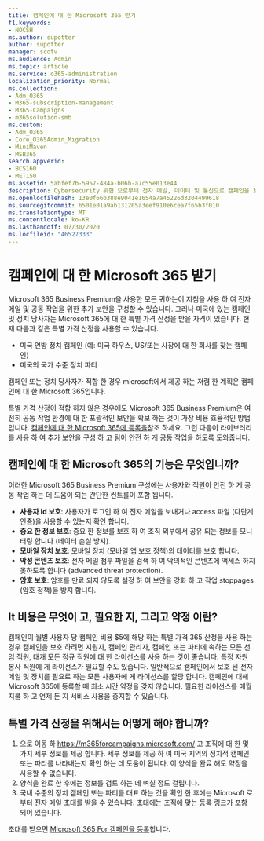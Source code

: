 ```yaml
---
title: 캠페인에 대 한 Microsoft 365 받기
f1.keywords:
- NOCSH
ms.author: supotter
author: supotter
manager: scotv
ms.audience: Admin
ms.topic: article
ms.service: o365-administration
localization_priority: Normal
ms.collection:
- Adm_O365
- M365-subscription-management
- M365-Campaigns
- m365solution-smb
ms.custom:
- Adm_O365
- Core_O365Admin_Migration
- MiniMaven
- MSB365
search.appverid:
- BCS160
- MET150
ms.assetid: 5abfef7b-5957-484a-b06b-a7c55e013e44
description: Cybersecurity 위협 으로부터 전자 메일, 데이터 및 통신으로 캠페인을 보호할 수 있도록 Microsoft 365 for 캠페인을 확인 하세요.
ms.openlocfilehash: 13e0f66b388e9041e1654a7a45226d3204499618
ms.sourcegitcommit: 6501e01a9ab131205a3eef910e6cea7f65b3f010
ms.translationtype: MT
ms.contentlocale: ko-KR
ms.lasthandoff: 07/30/2020
ms.locfileid: "46527333"
---
```

# <a name="get-microsoft-365-for-campaigns"></a>캠페인에 대 한 Microsoft 365 받기

Microsoft 365 Business Premium을 사용한 모든 귀하는이 지침을 사용 하 여 전자 메일 및 공동 작업을 위한 추가 보안을 구성할 수 있습니다. 그러나 미국에 있는 캠페인 및 정치 당사자는 Microsoft 365에 대 한 특별 가격 산정을 받을 자격이 있습니다. 현재 다음과 같은 특별 가격 산정을 사용할 수 있습니다.
- 미국 연방 정치 캠페인 (예: 미국 하우스, US/또는 사장에 대 한 회사를 찾는 캠페인)
- 미국의 국가 수준 정치 파티

캠페인 또는 정치 당사자가 적합 한 경우 microsoft에서 제공 하는 저렴 한 계획은 캠페인에 대 한 Microsoft 365입니다.  

특별 가격 산정이 적합 하지 않은 경우에도 Microsoft 365 Business Premium은 여전히 공동 작업 환경에 대 한 포괄적인 보안을 확보 하는 것이 가장 비용 효율적인 방법입니다. [캠페인에 대 한 Microsoft 365에 등록을](m365-campaigns-sign-up.md)참조 하세요. 그런 다음이 라이브러리를 사용 하 여 추가 보안을 구성 하 고 팀이 안전 하 게 공동 작업을 하도록 도와줍니다. 

## <a name="what-does-microsoft-365-for-campaigns-include"></a>캠페인에 대 한 Microsoft 365의 기능은 무엇입니까?
이러한 Microsoft 365 Business Premium 구성에는 사용자와 직원이 안전 하 게 공동 작업 하는 데 도움이 되는 간단한 컨트롤이 포함 됩니다. 
- **사용자 Id 보호**: 사용자가 로그인 하 여 전자 메일을 보내거나 access 파일 (다단계 인증)을 사용할 수 있는지 확인 합니다.
- **중요 한 정보 보호**: 중요 한 정보를 보호 하 여 조직 외부에서 공유 되는 정보를 모니터링 합니다 (데이터 손실 방지).
- **모바일 장치 보호**: 모바일 장치 (모바일 앱 보호 정책)의 데이터를 보호 합니다.
- **악성 콘텐츠 보호**: 전자 메일 첨부 파일을 검색 하 여 악의적인 콘텐츠에 액세스 하지 못하도록 합니다 (advanced threat protection).
- **암호 보호**: 암호를 만료 되지 않도록 설정 하 여 보안을 강화 하 고 작업 stoppages (암호 정책)을 방지 합니다. 


## <a name="what-does-it-cost-who-needs-it-and-what-is-the-commitment"></a>It 비용은 무엇이 고, 필요한 지, 그리고 약정 이란?
캠페인이 월별 사용자 당 캠페인 비용 $5에 해당 하는 특별 가격 365 산정을 사용 하는 경우 캠페인을 보호 하려면 지원자, 캠페인 관리자, 캠페인 또는 파티에 속하는 모든 선임 직원, 대개 모든 정규 직원에 대 한 라이선스를 사용 하는 것이 좋습니다. 특정 자원 봉사 직원에 게 라이선스가 필요할 수도 있습니다. 일반적으로 캠페인에서 보호 된 전자 메일 및 장치를 필요로 하는 모든 사용자에 게 라이선스를 할당 합니다.
캠페인에 대해 Microsoft 365에 등록할 때 최소 시간 약정을 갖지 않습니다. 필요한 라이선스를 매월 지불 하 고 언제 든 지 서비스 사용을 중지할 수 있습니다.

## <a name="how-do-i-qualify-for-special-pricing"></a>특별 가격 산정을 위해서는 어떻게 해야 합니까?

1. 으로 이동 하 https://m365forcampaigns.microsoft.com/ 고 조직에 대 한 몇 가지 세부 정보를 제공 합니다. 세부 정보를 제공 하 여 미국 지역의 정치적 캠페인 또는 파티를 나타내는지 확인 하는 데 도움이 됩니다. 이 양식을 완료 해도 약정을 사용할 수 없습니다. 
2. 양식을 완료 한 후에는 정보를 검토 하는 데 며칠 정도 걸립니다. 
3. 국내 수준의 정치 캠페인 또는 파티를 대표 하는 것을 확인 한 후에는 Microsoft 로부터 전자 메일 초대를 받을 수 있습니다. 초대에는 조직에 맞는 등록 링크가 포함 되어 있습니다. 

초대를 받으면 [Microsoft 365 For 캠페인을 등록](m365-campaigns-sign-up.md)합니다.


